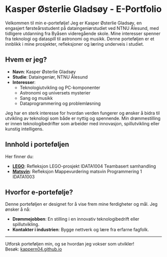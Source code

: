 # Kasper Østerlie Gladsøy - E-Portfolio

Velkommen til min e-portefølje! Jeg er Kasper Østerlie Gladsøy, en engasjert førsteårsstudent på dataingeniørstudiet ved NTNU Ålesund, med tidligere utdanning fra Byåsen videregående skole. Mine interesser spenner fra teknologi og dataspill til astronomi og musikk. Denne porteføljen er et innblikk i mine prosjekter, refleksjoner og læring underveis i studiet.

## Hvem er jeg?

- **Navn**: Kasper Østerlie Gladsøy  
- **Studie**: Dataingeniør, NTNU Ålesund  
- **Interesser**:  
  - Teknologiutvikling og PC-komponenter  
  - Astronomi og universets mysterier  
  - Sang og musikk  
  - Dataprogrammering og problemløsning  

Jeg har en sterk interesse for hvordan verden fungerer og ønsker å bidra til utvikling av teknologi som både er nyttig og spennende. Min drømmestilling er innen teknologibedrifter som arbeider med innovasjon, spillutvikling eller kunstig intelligens.

## Innhold i porteføljen

Her finner du:
- **[LEGO](idata1004lego.md)**: Refleksjon LEGO-prosjekt IDATA1004 Teambasert samhandling 
- **[Matsvin](idata1003matsvin.md)**: Refleksjon Mappevurdering matsvin Programmering 1 IDATA1003 

## Hvorfor e-portefølje?
Denne porteføljen er designet for å vise frem mine ferdigheter og mål. Jeg ønsker å nå:
- **Drømmejobben**: En stilling i en innovativ teknologibedrift eller spillutvikling.
- **Kontakter i industrien**: Bygge nettverk og lære fra erfarne fagfolk.

---

Utforsk porteføljen min, og se hvordan jeg vokser som utvikler!  
Besøk: [kappern04.github.io](https://kappern04.github.io/)
